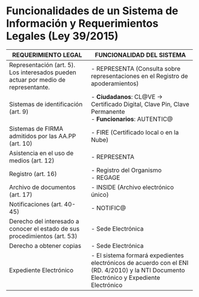 # Funcionalidades de un Sistema de Información y Requerimientos Legales (Ley 39/2015)

| **REQUERIMIENTO LEGAL**            | **FUNCIONALIDAD DEL SISTEMA**                                           | 
|-------------------------------------|----------------------------------------------------|
| Representación (art. 5). Los interesados pueden actuar por medio de representante.               | - REPRESENTA (Consulta sobre representaciones en el Registro de apoderamientos)  |
| Sistemas de identificación (art. 9) | - **Ciudadanos**: CL@VE -> Certificado Digital, Clave Pin, Clave Permanente <br> - **Funcionarios**: AUTENTIC@ |
| Sistemas de FIRMA admitidos por las AA.PP (art. 10) | - FIRE (Certificado local o en la Nube) |
| Asistencia en el uso de medios (art. 12) | - REPRESENTA |
| Registro (art. 16) | - Registro del Organismo <br>- REGAGE |
| Archivo de documentos (art. 17) | - INSIDE (Archivo electrónico único) |
| Notificaciones (art. 40-45) | - NOTIFIC@ |
| Derecho del interesado a conocer el estado de sus procedimientos (art. 53) | - Sede Electrónica |
| Derecho a obtener copias | - Sede Electrónica |
| Expediente Electrónico | - El sistema formará expedientes electrónicos de acuerdo con el ENI (RD. 4/2010) y la NTI Documento Electrónico y Expediente Electrónico |